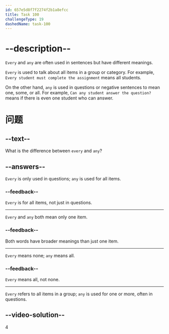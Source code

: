 ```yaml
---
id: 657e5d8f7f2274f2b1a8efcc
title: Task 100
challengeType: 19
dashedName: task-100
---
```


# --description--

`Every` and `any` are often used in sentences but have different meanings.

`Every` is used to talk about all items in a group or category. For example, `Every student must complete the assignment` means all students.

On the other hand, `any` is used in questions or negative sentences to mean one, some, or all. For example, `Can any student answer the question?` means if there is even one student who can answer.

# 问题

## --text--

What is the difference between `every` and `any`?

## --answers--

`Every` is only used in questions; `any` is used for all items.

### --feedback--

`Every` is for all items, not just in questions.

---

`Every` and `any` both mean only one item.

### --feedback--

Both words have broader meanings than just one item.

---

`Every` means none; `any` means all.

### --feedback--

`Every` means all, not none.

---

`Every` refers to all items in a group; `any` is used for one or more, often in questions.

## --video-solution--

4
